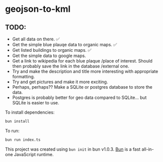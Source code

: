 # geojson-to-kml

## TODO:

- Get all data on there. ✅
- Get the simple blue plauqe data to organic maps. ✅
- Get listed buildings to organic maps. ✅
- Get the simple data to google maps.
- Get a link to wikipedia for each blue plaque /place of interest. Should then probably save the link in the database /external one.
- Try and make the description and title more interesting with appropriate formatting.
- Try and get pictures and make it more exciting.
- Perhaps, perhaps?? Make a SQLite or postgres database to store the data.
- Postgres is probably better for geo data compared to SQLite... but SQLite is easier to use.

To install dependencies:

```bash
bun install
```

To run:

```bash
bun run index.ts
```

This project was created using `bun init` in bun v1.0.3. [Bun](https://bun.sh) is a fast all-in-one JavaScript runtime.
